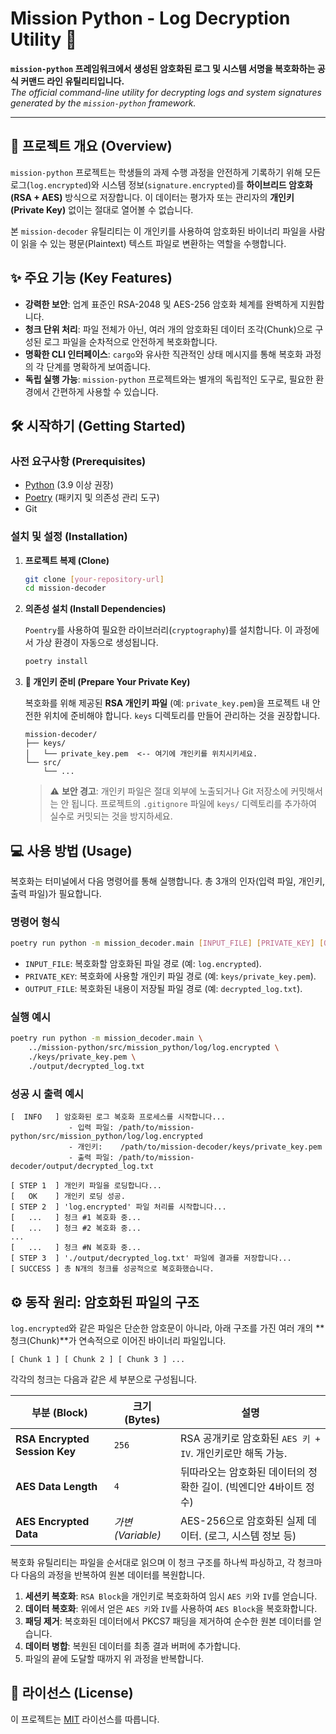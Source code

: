 #  Mission Python - Log Decryption Utility 🔐

**`mission-python` 프레임워크에서 생성된 암호화된 로그 및 시스템 서명을 복호화하는 공식 커맨드 라인 유틸리티입니다.** <br>
*The official command-line utility for decrypting logs and system signatures generated by the `mission-python` framework.*

---

## 🚀 프로젝트 개요 (Overview)

`mission-python` 프로젝트는 학생들의 과제 수행 과정을 안전하게 기록하기 위해 모든 로그(`log.encrypted`)와 시스템 정보(`signature.encrypted`)를 **하이브리드 암호화(RSA + AES)** 방식으로 저장합니다. 이 데이터는 평가자 또는 관리자의 **개인키(Private Key)** 없이는 절대로 열어볼 수 없습니다.

본 `mission-decoder` 유틸리티는 이 개인키를 사용하여 암호화된 바이너리 파일을 사람이 읽을 수 있는 평문(Plaintext) 텍스트 파일로 변환하는 역할을 수행합니다.

## ✨ 주요 기능 (Key Features)

- **강력한 보안**: 업계 표준인 RSA-2048 및 AES-256 암호화 체계를 완벽하게 지원합니다.
- **청크 단위 처리**: 파일 전체가 아닌, 여러 개의 암호화된 데이터 조각(Chunk)으로 구성된 로그 파일을 순차적으로 안전하게 복호화합니다.
- **명확한 CLI 인터페이스**: `cargo`와 유사한 직관적인 상태 메시지를 통해 복호화 과정의 각 단계를 명확하게 보여줍니다.
- **독립 실행 가능**: `mission-python` 프로젝트와는 별개의 독립적인 도구로, 필요한 환경에서 간편하게 사용할 수 있습니다.

## 🛠️ 시작하기 (Getting Started)

### 사전 요구사항 (Prerequisites)

- [Python](https://www.python.org/downloads/) (3.9 이상 권장)
- [Poetry](https://python-poetry.org/docs/#installation) (패키지 및 의존성 관리 도구)
- Git

### 설치 및 설정 (Installation)

1.  **프로젝트 복제 (Clone)**

    ```bash
    git clone [your-repository-url]
    cd mission-decoder
    ```

2.  **의존성 설치 (Install Dependencies)**

    `Poentry`를 사용하여 필요한 라이브러리(`cryptography`)를 설치합니다. 이 과정에서 가상 환경이 자동으로 생성됩니다.

    ```bash
    poetry install
    ```

3.  **🔑 개인키 준비 (Prepare Your Private Key)**

    복호화를 위해 제공된 **RSA 개인키 파일** (예: `private_key.pem`)을 프로젝트 내 안전한 위치에 준비해야 합니다. `keys` 디렉토리를 만들어 관리하는 것을 권장합니다.

    ```
    mission-decoder/
    ├── keys/
    │   └── private_key.pem  <-- 여기에 개인키를 위치시키세요.
    └── src/
        └── ...
    ```

    > ⚠️ **보안 경고**: 개인키 파일은 절대 외부에 노출되거나 Git 저장소에 커밋해서는 안 됩니다. 프로젝트의 `.gitignore` 파일에 `keys/` 디렉토리를 추가하여 실수로 커밋되는 것을 방지하세요.

## 💻 사용 방법 (Usage)

복호화는 터미널에서 다음 명령어를 통해 실행합니다. 총 3개의 인자(입력 파일, 개인키, 출력 파일)가 필요합니다.

### 명령어 형식

```bash
poetry run python -m mission_decoder.main [INPUT_FILE] [PRIVATE_KEY] [OUTPUT_FILE]
```

-   `INPUT_FILE`: 복호화할 암호화된 파일 경로 (예: `log.encrypted`).
-   `PRIVATE_KEY`: 복호화에 사용할 개인키 파일 경로 (예: `keys/private_key.pem`).
-   `OUTPUT_FILE`: 복호화된 내용이 저장될 파일 경로 (예: `decrypted_log.txt`).

### 실행 예시

```bash
poetry run python -m mission_decoder.main \
    ../mission-python/src/mission_python/log/log.encrypted \
    ./keys/private_key.pem \
    ./output/decrypted_log.txt
```

### 성공 시 출력 예시

```
[  INFO   ] 암호화된 로그 복호화 프로세스를 시작합니다...
             - 입력 파일: /path/to/mission-python/src/mission_python/log/log.encrypted
             - 개인키:    /path/to/mission-decoder/keys/private_key.pem
             - 출력 파일: /path/to/mission-decoder/output/decrypted_log.txt

[ STEP 1  ] 개인키 파일을 로딩합니다...
[   OK    ] 개인키 로딩 성공.
[ STEP 2  ] 'log.encrypted' 파일 처리를 시작합니다...
[   ...   ] 청크 #1 복호화 중...
[   ...   ] 청크 #2 복호화 중...
...
[   ...   ] 청크 #N 복호화 중...
[ STEP 3  ] './output/decrypted_log.txt' 파일에 결과를 저장합니다...
[ SUCCESS ] 총 N개의 청크를 성공적으로 복호화했습니다.
```

## ⚙️ 동작 원리: 암호화된 파일의 구조

`log.encrypted`와 같은 파일은 단순한 암호문이 아니라, 아래 구조를 가진 여러 개의 **청크(Chunk)**가 연속적으로 이어진 바이너리 파일입니다.

```
[ Chunk 1 ] [ Chunk 2 ] [ Chunk 3 ] ...
```

각각의 청크는 다음과 같은 세 부분으로 구성됩니다.

| 부분 (Block)               | 크기 (Bytes)    | 설명                                                               |
| -------------------------- | --------------- | ------------------------------------------------------------------ |
| **RSA Encrypted Session Key** | `256`           | RSA 공개키로 암호화된 `AES 키 + IV`. 개인키로만 해독 가능.           |
| **AES Data Length**        | `4`             | 뒤따라오는 암호화된 데이터의 정확한 길이. (빅엔디안 4바이트 정수)  |
| **AES Encrypted Data**     | *가변 (Variable)* | AES-256으로 암호화된 실제 데이터. (로그, 시스템 정보 등)            |

복호화 유틸리티는 파일을 순서대로 읽으며 이 청크 구조를 하나씩 파싱하고, 각 청크마다 다음의 과정을 반복하여 원본 데이터를 복원합니다.

1.  **세션키 복호화**: `RSA Block`을 개인키로 복호화하여 임시 `AES 키`와 `IV`를 얻습니다.
2.  **데이터 복호화**: 위에서 얻은 `AES 키`와 `IV`를 사용하여 `AES Block`을 복호화합니다.
3.  **패딩 제거**: 복호화된 데이터에서 PKCS7 패딩을 제거하여 순수한 원본 데이터를 얻습니다.
4.  **데이터 병합**: 복원된 데이터를 최종 결과 버퍼에 추가합니다.
5.  파일의 끝에 도달할 때까지 위 과정을 반복합니다.

## 📄 라이선스 (License)

이 프로젝트는 [MIT](LICENSE) 라이선스를 따릅니다.
